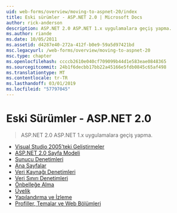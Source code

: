 ```yaml
---
uid: web-forms/overview/moving-to-aspnet-20/index
title: Eski sürümler - ASP.NET 2.0 | Microsoft Docs
author: rick-anderson
description: ASP.NET 2.0 ASP.NET 1.x uygulamalara geçiş yapma.
ms.author: riande
ms.date: 10/05/2011
ms.assetid: d4287e40-272a-412f-b0e9-59a5d97421bd
msc.legacyurl: /web-forms/overview/moving-to-aspnet-20
msc.type: chapter
ms.openlocfilehash: ccccb2610e040cf709099b44d1e583eae0848365
ms.sourcegitcommit: 24b1f6decbb17bb22a45166e5fdb0845c65af498
ms.translationtype: MT
ms.contentlocale: tr-TR
ms.lasthandoff: 03/01/2019
ms.locfileid: "57797045"
---
```

<a name="older-versions---aspnet-20"></a>Eski Sürümler - ASP.NET 2.0
====================
> ASP.NET 2.0 ASP.NET 1.x uygulamalara geçiş yapma.


- [Visual Studio 2005’teki Geliştirmeler](improvements-in-visual-studio-2005.md)
- [ASP.NET 2.0 Sayfa Modeli](the-asp-net-2-0-page-model.md)
- [Sunucu Denetimleri](server-controls.md)
- [Ana Sayfalar](master-pages.md)
- [Veri Kaynağı Denetimleri](data-source-controls.md)
- [Veri Sınırı Denetimleri](data-bound-controls.md)
- [Önbelleğe Alma](caching.md)
- [Üyelik](membership.md)
- [Yapılandırma ve İzleme](configuration-and-instrumentation.md)
- [Profiller, Temalar ve Web Bölümleri](profiles-themes-and-web-parts.md)
